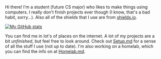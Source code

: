 Hi there! I'm a student (future CS major) who likes to make things using computers. I really don't finish projects ever though (I know, that's a bad habit, sorry...). Also all of the shields that I use are from [shields.io](https://shields.io).

[![My GitHub stats](https://github-readme-stats.vercel.app/api?username=Reboot-Codes&show_icons=true&layout=compact&theme=dark)](https://github.com/Reboot-Codes)

You can find me in lot's of places on the internet. A lot of my projects are a bit _unfinished_, but feel free to look around. Check out [Setup.md](https://github.com/Reboot-Codes/Reboot-Codes/blob/main/Setup.md) for a sense of all the stuff I use (not up to date). I'm also working on a homelab, which you can find the info on at [Homelab.md](https://github.com/Reboot-Codes/Reboot-Codes/blob/main/Homelab.md).
